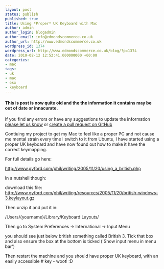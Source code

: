 ```yaml
---
layout: post
status: publish
published: true
title: Using *Proper* UK Keyboard with Mac
author: admin
author_login: blogadmin
author_email: info@edmondscommerce.co.uk
author_url: http://www.edmondscommerce.co.uk
wordpress_id: 1374
wordpress_url: http://www.edmondscommerce.co.uk/blog/?p=1374
date: 2010-02-12 12:52:41.000000000 +00:00
categories:
- mac
tags:
- uk
- mac
- osx
- keyboard
---
```

<div class="oldpost"><h4>This is post is now quite old and the the information it contains may be out of date or innacurate.</h4>
<p>
If you find any errors or have any suggestions to update the information <a href="http://edmondscommerce.github.io/contact-us/index.html">please let us know</a>
or <a href="https://github.com/edmondscommerce/edmondscommerce.github.io">create a pull request on GitHub</a>
</p>
</div>
Contiuing my project to get my Mac to feel like a proper PC and not cause me mental strain every time I switch to it from Ubuntu, I have started using a proper UK keyboard and have now found out how to make it have the correct keymapping.

For full details go here:

http://www.gyford.com/phil/writing/2005/11/20/using_a_british.php

In a nutshell though:

download this file:
http://www.gyford.com/phil/writing/resources/2005/11/20/british-windows-3.keylayout.gz

Then unzip it and put it in:

/Users/{yourname}/Library/Keyboard Layouts/

Then go to System Preferences -> International -> Input Menu

you should see just below british something called British 3. Tick that box and also ensure the box at the bottom is ticked ('Show input menu in menu bar')

Then restart the machine and you should have proper UK keyboard, with an easily accessible # key - woot! :D

